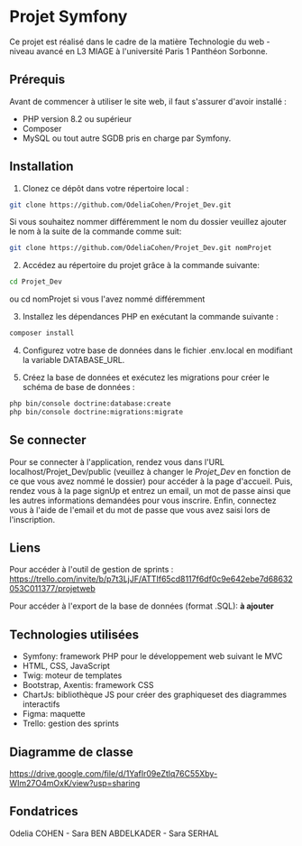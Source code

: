 # Projet Symfony
Ce projet est réalisé dans le cadre de la matière Technologie du web - niveau avancé en L3 MIAGE à l'université Paris 1 Panthéon Sorbonne. 

## Prérequis
Avant de commencer à utiliser le site web, il faut s'assurer d'avoir installé : 
- PHP version 8.2 ou supérieur
- Composer
- MySQL ou tout autre SGDB pris en charge par Symfony.

## Installation
1) Clonez ce dépôt dans votre répertoire local :
```bash
git clone https://github.com/OdeliaCohen/Projet_Dev.git
```
Si vous souhaitez nommer différemment le nom du dossier veuillez ajouter le nom à la suite de la commande comme suit:
```bash
git clone https://github.com/OdeliaCohen/Projet_Dev.git nomProjet
```
2) Accédez au répertoire du projet grâce à la commande suivante:
```bash
cd Projet_Dev
```
ou cd nomProjet si vous l'avez nommé différemment

3) Installez les dépendances PHP en exécutant la commande suivante :
```bash
composer install
```
4) Configurez votre base de données dans le fichier .env.local en modifiant la variable DATABASE_URL.
   
5) Créez la base de données et exécutez les migrations pour créer le schéma de base de données :
```bash
php bin/console doctrine:database:create
php bin/console doctrine:migrations:migrate
```

## Se connecter
Pour se connecter à l'application, rendez vous dans l'URL localhost/Projet_Dev/public (veuillez à changer le *Projet_Dev* en fonction de ce que vous avez nommé le dossier) pour accéder à la page d'accueil. 
Puis, rendez vous à la page signUp et entrez un email, un mot de passe ainsi que les autres informations demandées pour vous inscrire. 
Enfin, connectez vous à l'aide de l'email et du mot de passe que vous avez saisi lors de l'inscription. 

## Liens
Pour accéder à l'outil de gestion de sprints : 
https://trello.com/invite/b/p7t3LjJF/ATTIf65cd8117f6df0c9e642ebe7d68632053C011377/projetweb

Pour accéder à l'export de la base de données (format .SQL): **à ajouter** 

## Technologies utilisées
- Symfony: framework PHP pour le développement web suivant le MVC
- HTML, CSS, JavaScript
- Twig: moteur de templates
- Bootstrap, Axentis: framework CSS
- ChartJs: bibliothèque JS pour créer des graphiqueset des diagrammes interactifs
- Figma: maquette
- Trello: gestion des sprints

## Diagramme de classe
https://drive.google.com/file/d/1YafIr09eZtlq76C55Xby-WIm27O4mOxK/view?usp=sharing

## Fondatrices
Odelia COHEN - Sara BEN ABDELKADER - Sara SERHAL 




